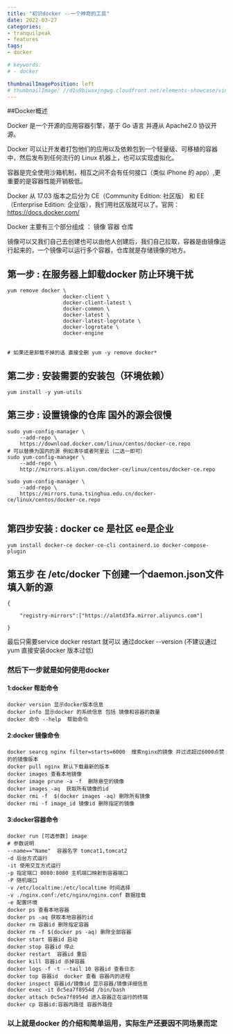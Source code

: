 ```yaml
---
title: "初识docker --一个神奇的工具"
date: 2022-03-27
categories:
- tranquilpeak
- features
tags:
- docker

# keywords:
# - docker

thumbnailImagePosition: left
# thumbnailImage: //d1u9biwaxjngwg.cloudfront.net/elements-showcase/vintage-140.jpg
---
```


<!--more-->


##Docker概述

Docker 是一个开源的应用容器引擎，基于 Go 语言 并遵从 Apache2.0 协议开源。

Docker 可以让开发者打包他们的应用以及依赖包到一个轻量级、可移植的容器中，然后发布到任何流行的 Linux 机器上，也可以实现虚拟化。

容器是完全使用沙箱机制，相互之间不会有任何接口（类似 iPhone 的 app）,更重要的是容器性能开销极低。

Docker 从 17.03 版本之后分为 CE（Community Edition: 社区版） 和 EE（Enterprise Edition: 企业版），我们用社区版就可以了。官网：https://docs.docker.com/

Docker 主要有三个部分组成 ： 镜像 容器 仓库

镜像可以又我们自己去创建也可以由他人创建后，我们自己拉取，容器是由镜像运行起来的，一个镜像可以运行多个容器，仓库就是存储镜像的地方。

## 第一步 : 在服务器上卸载docker 防止环境干扰

```
yum remove docker \
                  docker-client \
                  docker-client-latest \
                  docker-common \
                  docker-latest \
                  docker-latest-logrotate \
                  docker-logrotate \
                  docker-engine


# 如果还是卸载不掉的话 直接全删 yum -y remove docker*
```

## 第二步 : 安装需要的安装包（环境依赖）

```
yum install -y yum-utils
```

## 第三步 : 设置镜像的仓库 国外的源会很慢

```
sudo yum-config-manager \
    --add-repo \
    https://download.docker.com/linux/centos/docker-ce.repo
# 可以替换为国内的源 例如清华或者阿里云（二选一即可）
sudo yum-config-manager \
    --add-repo \
    http://mirrors.aliyun.com/docker-ce/linux/centos/docker-ce.repo

sudo yum-config-manager \
    --add-repo \
    https://mirrors.tuna.tsinghua.edu.cn/docker-ce/linux/centos/docker-ce.repo


```

## 第四步安装 : docker ce 是社区 ee是企业

```
yum install docker-ce docker-ce-cli containerd.io docker-compose-plugin
```

## 第五步 在 /etc/docker 下创建一个daemon.json文件 填入新的源

```
{

    "registry-mirrors":["https://almtd3fa.mirror.aliyuncs.com"]      

}
```

最后只需要service docker restart  就可以 通过docker --version (不建议通过 yum 直接安装docker 版本过低)



### 然后下一步就是如何使用docker 

#### 1:docker 帮助命令

```
docker version 显示docker版本信息
docker info 显示docker 的系统信息 包括 镜像和容器的数量
docker 命令 --help  帮助命令
```

#### 2:docker 镜像命令

```
docker searcg nginx filter=starts=6000  搜索nginx的镜像 并过滤超过6000点赞的的镜像版本
docker pull nginx 默认下载最新的版本
docker images 查看本地镜像
docker image prune -a -f  删除悬空的镜像
docker images -aq  获取所有镜像的id
docker rmi -f  $(docker images -aq) 删除所有镜像
docker rmi -f image_id 镜像id 删除指定的镜像
```

#### 3:docker容器命令 

```
docker run [可选参数] image 
# 参数说明
--name=="Name"  容器名字 tomcat1,tomcat2
-d 后台方式运行
-it 使用交互方式运行
-p 指定端口 8080:8080 主机端口映射到容器端口
-P 随机端口
-v /etc/localtime:/etc/localtime 时间选择
-v ./nginx.conf:/etc/nginx/nginx.conf 数据挂载
-e 配置环境 
docker ps 查看本地容器
docker ps -aq 获取本地容器的id
docker rm 容器id 删除指定容器
docker rm -f $(docker ps -aq) 删除全部容器
docker start 容器id 启动
docker stop 容器id 停止
docker restart  容器id 重启 
docker kill 容器id 杀掉容器
docker logs -f -t --tail 10 容器id 查看日志
docker top 容器id  docker 查看 容器内的进程
docker inspect 容器id/镜像id 显示容器/镜像详细信息
docker exec -it 0c5ea7f8954d /bin/bash
docker attach 0c5ea7f8954d 进入容器正在运行的终端
docker cp 容器id:容器内路径 容器外路径
```

### 以上就是docker 的介绍和简单运用，实际生产还要因不同场景而定